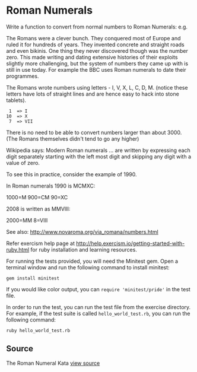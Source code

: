 # Roman Numerals

Write a function to convert from normal numbers to Roman Numerals: e.g.

The Romans were a clever bunch. They conquered most of Europe and ruled
it for hundreds of years. They invented concrete and straight roads and
even bikinis. One thing they never discovered though was the number
zero. This made writing and dating extensive histories of their exploits
slightly more challenging, but the system of numbers they came up with
is still in use today. For example the BBC uses Roman numerals to date
their programmes.

The Romans wrote numbers using letters - I, V, X, L, C, D, M. (notice
these letters have lots of straight lines and are hence easy to hack
into stone tablets).

```
 1  => I
10  => X
 7  => VII
```

There is no need to be able to convert numbers larger than about 3000.
(The Romans themselves didn't tend to go any higher)

Wikipedia says: Modern Roman numerals ... are written by expressing each
digit separately starting with the left most digit and skipping any
digit with a value of zero.

To see this in practice, consider the example of 1990.

In Roman numerals 1990 is MCMXC:

1000=M
900=CM
90=XC

2008 is written as MMVIII:

2000=MM
8=VIII

See also: http://www.novaroma.org/via_romana/numbers.html

Refer exercism help page at http://help.exercism.io/getting-started-with-ruby.html for ruby installation and learning resources.

For running the tests provided, you will need the Minitest gem. Open a terminal window and run the following command to install minitest:

    gem install minitest

If you would like color output, you can `require 'minitest/pride'` in
the test file.

In order to run the test, you can run the test file from the exercise directory. For example, if the test suite is called `hello_world_test.rb`, you can run the following command:

    ruby hello_world_test.rb

## Source

The Roman Numeral Kata [view source](http://codingdojo.org/cgi-bin/wiki.pl?KataRomanNumerals)
